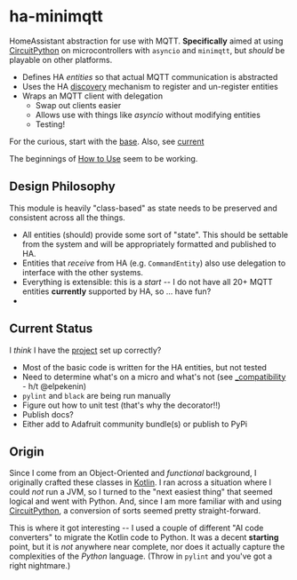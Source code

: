 # ha-minimqtt
HomeAssistant abstraction for use with MQTT. **Specifically** aimed at using [CircuitPython](https://learn.adafruit.com/welcome-to-circuitpython) on microcontrollers with `asyncio` and `minimqtt`, but _should_ be playable on other platforms.

* Defines HA _entities_ so that actual MQTT communication is abstracted
* Uses the HA [discovery](https://www.home-assistant.io/integrations/mqtt/#mqtt-discovery) mechanism to register and un-register entities
* Wraps an MQTT client with delegation
  * Swap out clients easier
  * Allows use with things like _asyncio_ without modifying entities
  * Testing!

For the curious, start with the [base](src/ha_minimqtt/__init__.py). Also, see [current](#current-status)

The beginnings of [How to Use](How%20To%20Use.md) seem to be working.

## Design Philosophy
This module is heavily "class-based" as state needs to be preserved and consistent across all the things.

* All entities (should) provide some sort of "state". This should be settable from the system and will be appropriately formatted and published to HA.
* Entities that _receive_ from HA (e.g. `CommandEntity`) also use delegation to interface with the other systems.
* Everything is extensible: this is a _start_ -- I do not have all 20+ MQTT entities **currently** supported by HA, so ... have fun?
* 

## Current Status
I _think_ I have the [project](https://github.com/users/EAGrahamJr/projects/3) set up correctly?

* Most of the basic code is written for the HA entities, but not tested
* Need to determine what's on a micro and what's not (see [_compatibility](src/ha_minimqtt/_compatibility.py) - h/t @elpekenin)
* `pylint` and `black` are being run manually
* Figure out how to unit test (that's why the decorator:bangbang:)
* Publish docs?
* Either add to Adafruit community bundle(s) or publish to PyPi

## Origin
Since I come from an Object-Oriented and _functional_ background, I originally crafted these classes in [Kotlin](EAGrahamJr/kobots-parts). I ran across a situation where I could _not_ run a JVM, so I turned to the "next easiest thing" that seemed logical and went with Python. And, since I am more familiar with and using [CircuitPython](https://learn.adafruit.com/welcome-to-circuitpython), a conversion of sorts seemed pretty straight-forward.

This is where it got interesting -- I used a couple of different "AI code converters" to migrate the Kotlin code to Python. It was a decent **starting** point, but it is _not_ anywhere near complete, nor does it actually capture the complexities of the _Python_ language. (Throw in `pylint` and you've got a right nightmare.)
